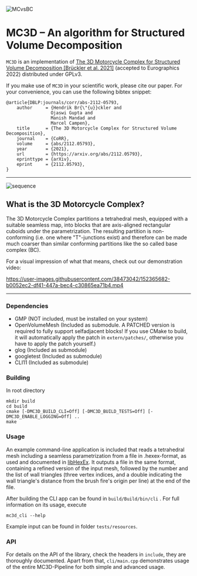 ![MCvsBC](https://user-images.githubusercontent.com/38473042/152366380-3695f20e-606b-429a-b103-4c125ae17f31.png)


# MC3D – An algorithm for Structured Volume Decomposition

`MC3D` is an implementation of [The 3D Motorcycle Complex for Structured Volume Decomposition \[Brückler et al. 2021\]](https://arxiv.org/abs/2112.05793) (accepted to Eurographics 2022) distributed under GPLv3.

If you make use of `MC3D` in your scientific work, please cite our paper. For your convenience,
you can use the following bibtex snippet:

    @article{DBLP:journals/corr/abs-2112-05793,
        author     = {Hendrik Br{\"{u}}ckler and
                     Ojaswi Gupta and
                     Manish Mandad and
                     Marcel Campen},
        title      = {The 3D Motorcycle Complex for Structured Volume Decomposition},
        journal    = {CoRR},
        volume     = {abs/2112.05793},
        year       = {2021},
        url        = {https://arxiv.org/abs/2112.05793},
        eprinttype = {arXiv},
        eprint     = {2112.05793},
    }

***

![sequence](https://user-images.githubusercontent.com/38473042/152368807-5c51f045-a127-4052-ab04-d3fd60f612fa.png)


## What is the 3D Motorcycle Complex?

The 3D Motorcycle Complex partitions a tetrahedral mesh, equipped with a suitable seamless map, into blocks that are axis-aligned rectangular cuboids under the parametrization. The resulting partition is non-conforming (i.e. one where "T"-junctions exist) and therefore can be made much coarser than similar conforming partitions like the so called base complex (BC).

For a visual impression of what that means, check out our demonstration video:

https://user-images.githubusercontent.com/38473042/152365682-b0052ec2-df41-447a-bec4-c30865ea71b4.mp4


***

### Dependencies
- GMP (NOT included, must be installed on your system)
- OpenVolumeMesh (Included as submodule. A PATCHED version is required to fully support selfadjacent blocks! If you use CMake to build, it will automatically apply the patch in ```extern/patches/```, otherwise you have to apply the patch yourself.)
- glog (Included as submodule)
- googletest (Included as submodule)
- CLI11 (Included as submodule)

### Building
In root directory

    mkdir build
    cd build
    cmake [-DMC3D_BUILD_CLI=Off] [-DMC3D_BUILD_TESTS=Off] [-DMC3D_ENABLE_LOGGING=Off] ..
    make
    
### Usage
An example command-line application is included that reads a tetrahedral mesh including a seamless parametrization from a file in .hexex-format, as used and documented in [libHexEx](https://www.graphics.rwth-aachen.de/software/libHexEx/).
It outputs a file in the same format, containing a refined version of the input mesh, followed by the number and the list of wall triangles (three vertex indices, and a double indicating the wall triangle's distance from the brush fire's origin per line) at the end of the file.

After building the CLI app can be found in ```build/Build/bin/cli``` .
For full information on its usage, execute

    mc3d_cli --help

Example input can be found in folder ```tests/resources```.

### API
For details on the API of the library, check the headers in ```include```, they are thoroughly documented. Apart from that, ```cli/main.cpp``` demonstrates usage of the entire MC3D-Pipeline for both simple and advanced usage.
